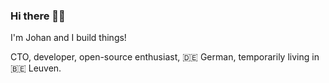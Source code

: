 ### Hi there 👋🏻

I'm Johan and I build things!

CTO, developer, open-source enthusiast, 🇩🇪 German, temporarily living in 🇧🇪 Leuven.
